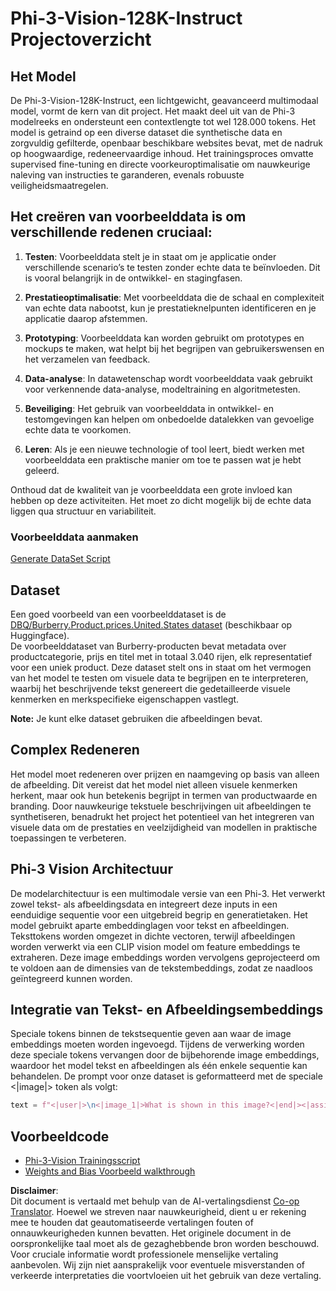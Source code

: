 <!--
CO_OP_TRANSLATOR_METADATA:
{
  "original_hash": "e0a07fd2a30fe2af30b1373df207a5bf",
  "translation_date": "2025-07-17T08:11:47+00:00",
  "source_file": "md/03.FineTuning/FineTuning_Phi-3-visionWandB.md",
  "language_code": "nl"
}
-->
# Phi-3-Vision-128K-Instruct Projectoverzicht

## Het Model

De Phi-3-Vision-128K-Instruct, een lichtgewicht, geavanceerd multimodaal model, vormt de kern van dit project. Het maakt deel uit van de Phi-3 modelreeks en ondersteunt een contextlengte tot wel 128.000 tokens. Het model is getraind op een diverse dataset die synthetische data en zorgvuldig gefilterde, openbaar beschikbare websites bevat, met de nadruk op hoogwaardige, redeneervaardige inhoud. Het trainingsproces omvatte supervised fine-tuning en directe voorkeuroptimalisatie om nauwkeurige naleving van instructies te garanderen, evenals robuuste veiligheidsmaatregelen.

## Het creëren van voorbeelddata is om verschillende redenen cruciaal:

1. **Testen**: Voorbeelddata stelt je in staat om je applicatie onder verschillende scenario’s te testen zonder echte data te beïnvloeden. Dit is vooral belangrijk in de ontwikkel- en stagingfasen.

2. **Prestatieoptimalisatie**: Met voorbeelddata die de schaal en complexiteit van echte data nabootst, kun je prestatieknelpunten identificeren en je applicatie daarop afstemmen.

3. **Prototyping**: Voorbeelddata kan worden gebruikt om prototypes en mockups te maken, wat helpt bij het begrijpen van gebruikerswensen en het verzamelen van feedback.

4. **Data-analyse**: In datawetenschap wordt voorbeelddata vaak gebruikt voor verkennende data-analyse, modeltraining en algoritmetesten.

5. **Beveiliging**: Het gebruik van voorbeelddata in ontwikkel- en testomgevingen kan helpen om onbedoelde datalekken van gevoelige echte data te voorkomen.

6. **Leren**: Als je een nieuwe technologie of tool leert, biedt werken met voorbeelddata een praktische manier om toe te passen wat je hebt geleerd.

Onthoud dat de kwaliteit van je voorbeelddata een grote invloed kan hebben op deze activiteiten. Het moet zo dicht mogelijk bij de echte data liggen qua structuur en variabiliteit.

### Voorbeelddata aanmaken
[Generate DataSet Script](./CreatingSampleData.md)

## Dataset

Een goed voorbeeld van een voorbeelddataset is de [DBQ/Burberry.Product.prices.United.States dataset](https://huggingface.co/datasets/DBQ/Burberry.Product.prices.United.States) (beschikbaar op Huggingface).  
De voorbeelddataset van Burberry-producten bevat metadata over productcategorie, prijs en titel met in totaal 3.040 rijen, elk representatief voor een uniek product. Deze dataset stelt ons in staat om het vermogen van het model te testen om visuele data te begrijpen en te interpreteren, waarbij het beschrijvende tekst genereert die gedetailleerde visuele kenmerken en merkspecifieke eigenschappen vastlegt.

**Note:** Je kunt elke dataset gebruiken die afbeeldingen bevat.

## Complex Redeneren

Het model moet redeneren over prijzen en naamgeving op basis van alleen de afbeelding. Dit vereist dat het model niet alleen visuele kenmerken herkent, maar ook hun betekenis begrijpt in termen van productwaarde en branding. Door nauwkeurige tekstuele beschrijvingen uit afbeeldingen te synthetiseren, benadrukt het project het potentieel van het integreren van visuele data om de prestaties en veelzijdigheid van modellen in praktische toepassingen te verbeteren.

## Phi-3 Vision Architectuur

De modelarchitectuur is een multimodale versie van een Phi-3. Het verwerkt zowel tekst- als afbeeldingsdata en integreert deze inputs in een eenduidige sequentie voor een uitgebreid begrip en generatietaken. Het model gebruikt aparte embeddinglagen voor tekst en afbeeldingen. Teksttokens worden omgezet in dichte vectoren, terwijl afbeeldingen worden verwerkt via een CLIP vision model om feature embeddings te extraheren. Deze image embeddings worden vervolgens geprojecteerd om te voldoen aan de dimensies van de tekstembeddings, zodat ze naadloos geïntegreerd kunnen worden.

## Integratie van Tekst- en Afbeeldingsembeddings

Speciale tokens binnen de tekstsequentie geven aan waar de image embeddings moeten worden ingevoegd. Tijdens de verwerking worden deze speciale tokens vervangen door de bijbehorende image embeddings, waardoor het model tekst en afbeeldingen als één enkele sequentie kan behandelen. De prompt voor onze dataset is geformatteerd met de speciale <|image|> token als volgt:

```python
text = f"<|user|>\n<|image_1|>What is shown in this image?<|end|><|assistant|>\nProduct: {row['title']}, Category: {row['category3_code']}, Full Price: {row['full_price']}<|end|>"
```

## Voorbeeldcode
- [Phi-3-Vision Trainingsscript](../../../../code/03.Finetuning/Phi-3-vision-Trainingscript.py)
- [Weights and Bias Voorbeeld walkthrough](https://wandb.ai/byyoung3/mlnews3/reports/How-to-fine-tune-Phi-3-vision-on-a-custom-dataset--Vmlldzo4MTEzMTg3)

**Disclaimer**:  
Dit document is vertaald met behulp van de AI-vertalingsdienst [Co-op Translator](https://github.com/Azure/co-op-translator). Hoewel we streven naar nauwkeurigheid, dient u er rekening mee te houden dat geautomatiseerde vertalingen fouten of onnauwkeurigheden kunnen bevatten. Het originele document in de oorspronkelijke taal moet als de gezaghebbende bron worden beschouwd. Voor cruciale informatie wordt professionele menselijke vertaling aanbevolen. Wij zijn niet aansprakelijk voor eventuele misverstanden of verkeerde interpretaties die voortvloeien uit het gebruik van deze vertaling.